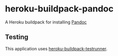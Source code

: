 # heroku-buildpack-pandoc
A Heroku buildpack for installing [Pandoc](http://pandoc.org/)

## Testing

This application uses [heroku-buildpack-testrunner](https://github.com/heroku/heroku-buildpack-testrunner).
